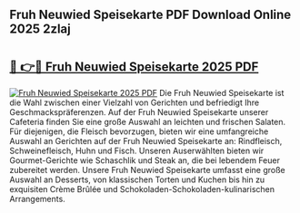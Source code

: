 ## Fruh Neuwied Speisekarte PDF Download Online 2025 2zlaj

# <h2><a href="http://gc6rja.nevu.top/?p=Fruh+Neuwied+Speisekarte">🔗 👉🔴 Fruh Neuwied Speisekarte 2025 PDF</a></h2>

[![Fruh Neuwied Speisekarte 2025 PDF](https://i.imgur.com/dBaPXMq.png)](http://gc6rja.nevu.top/?p=Fruh+Neuwied+Speisekarte)
Die Fruh Neuwied Speisekarte ist die Wahl zwischen einer Vielzahl von Gerichten und befriedigt Ihre Geschmackspräferenzen. Auf der Fruh Neuwied Speisekarte unserer Cafeteria finden Sie eine große Auswahl an leichten und frischen Salaten. Für diejenigen, die Fleisch bevorzugen, bieten wir eine umfangreiche Auswahl an Gerichten auf der Fruh Neuwied Speisekarte an: Rindfleisch, Schweinefleisch, Huhn und Fisch. Unseren Auserwählten bieten wir Gourmet-Gerichte wie Schaschlik und Steak an, die bei lebendem Feuer zubereitet werden. Unsere Fruh Neuwied Speisekarte umfasst eine große Auswahl an Desserts, von klassischen Torten und Kuchen bis hin zu exquisiten Crème Brûlée und Schokoladen-Schokoladen-kulinarischen Arrangements.
